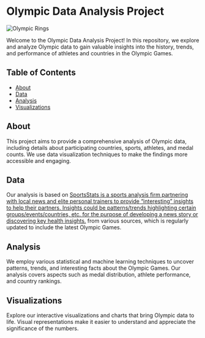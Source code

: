 # Olympic Data Analysis Project

![Olympic Rings](link_to_image)

Welcome to the Olympic Data Analysis Project! In this repository, we explore and analyze Olympic data to gain valuable insights into the history, trends, and performance of athletes and countries in the Olympic Games.

## Table of Contents

- [About](#about)
- [Data](#data)
- [Analysis](#analysis)
- [Visualizations](#visualizations)


## About

This project aims to provide a comprehensive analysis of Olympic data, including details about participating countries, sports, athletes, and medal counts. We use data visualization techniques to make the findings more accessible and engaging.

## Data

Our analysis is based on [SportsStats is a sports analysis firm partnering with local news and elite personal trainers to provide “interesting” insights to help their partners.  Insights could be patterns/trends highlighting certain groups/events/countries, etc. for the purpose of developing a news story or discovering key health insights.](https://www.dropbox.com/sh/0wqw8fmiwrzr8ef/AABQijjQM522INXX1FCdamzma?dl=0) from various sources, which is regularly updated to include the latest Olympic Games.

## Analysis

We employ various statistical and machine learning techniques to uncover patterns, trends, and interesting facts about the Olympic Games. Our analysis covers aspects such as medal distribution, athlete performance, and country rankings.

## Visualizations

Explore our interactive visualizations and charts that bring Olympic data to life. Visual representations make it easier to understand and appreciate the significance of the numbers.



